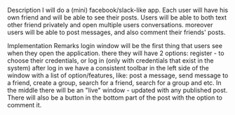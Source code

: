 Description
I will do a (mini) facebook/slack-like app.
Each user will have his own friend and will be able to see their posts.
Users will be able to both text other friend privately and open multiple users conversations. 
moreover users will be able to post messages, and also comment their friends' posts.

Implementation Remarks
login window will be the first thing that users see when they open the application.
there they will have 2 options: register - to choose their credentials, or log in (only with credentials that exist in the system)
after log in we have a consistent toolbar in the left side of the window with a list of option/features, like:
post a message, send message to a friend, create a group, search for a friend, search for a group and etc.
In the middle there will be an "live" window - updated with any published post.
There will also be a button in the bottom part of the post with the option to comment it.   
 